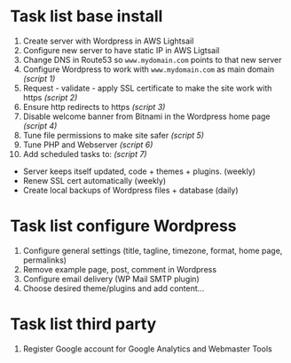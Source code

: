 
# Task list base install

1. Create server with Wordpress in AWS Lightsail
2. Configure new server to have static IP in AWS Ligtsail
3. Change DNS in Route53 so `www.mydomain.com` points to that new server
4. Configure Wordpress to work with `www.mydomain.com` as main domain *(script 1)*
5. Request - validate - apply SSL certificate to make the site work with https *(script 2)*
6. Ensure http redirects to https  *(script 3)*
7. Disable welcome banner from Bitnami in the Wordpress home page  *(script 4)*
8. Tune file permissions to make site safer *(script 5)*
9. Tune PHP and Webserver *(script 6)*
10. Add scheduled tasks to: *(script 7)*

- Server keeps itself updated, code + themes + plugins. (weekly)
- Renew SSL cert automatically (weekly)
- Create local backups of Wordpress files + database (daily)

# Task list configure Wordpress

1. Configure general settings (title, tagline, timezone, format, home page, permalinks)
2. Remove example page, post, comment in Wordpress
3. Configure email delivery (WP Mail SMTP plugin)
4. Choose desired theme/plugins and add content...

# Task list third party

1. Register Google account for Google Analytics and Webmaster Tools